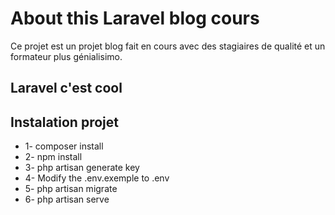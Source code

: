 #  About this Laravel blog cours

Ce projet est un projet blog fait en cours avec des stagiaires de qualité et un formateur plus génialisimo.

## Laravel c'est cool
## Instalation projet
- 1- composer install
- 2- npm install
- 3- php artisan generate key
- 4- Modify the .env.exemple to .env 
- 5- php artisan migrate
- 6- php artisan serve
